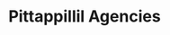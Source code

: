 ---
title: "Pittappillil Agencies"
url: /nagampadam-kottayam/pittappillil-agencies/
shop: electronics
---